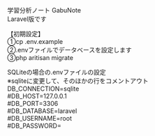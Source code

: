 学習分析ノート GabuNote<br>
Laravel版です

【初期設定】<br>
①cp .env.example<br>
②.envファイルでデータベースを設定します<br>
③php aritisan migrate

SQLiteの場合の.envファイルの設定<br>
※sqliteに変更して、そのほかの行をコメントアウト<br>
DB_CONNECTION=sqlite<br>
#DB_HOST=127.0.0.1<br>
#DB_PORT=3306<br>
#DB_DATABASE=laravel<br>
#DB_USERNAME=root<br>
#DB_PASSWORD=